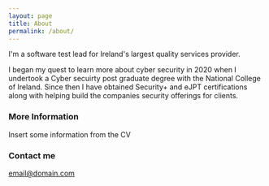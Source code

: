 ```yaml
---
layout: page
title: About
permalink: /about/
---
```


I'm a software test lead for Ireland's largest quality services provider.

I began my quest to learn more about cyber security in 2020 when I undertook a Cyber secuirty post graduate degree with the National College of Ireland.
Since then I have obtained Security+ and eJPT certifications along with helping build the companies security offerings for clients.

### More Information

Insert some information from the CV

### Contact me

[email@domain.com](mailto:email@domain.com)
